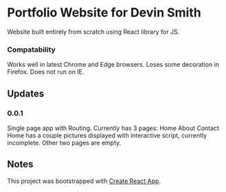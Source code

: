 # Portfolio Website for Devin Smith

Website built entirely from scratch using React library for JS.

### Compatability

Works well in latest Chrome and Edge browsers. Loses some decoration in Firefox. Does not run on IE.

## Updates

### 0.0.1

Single page app with Routing. Currently has 3 pages:
Home
About
Contact
Home has a couple pictures displayed with interactive script, currently incomplete.
Other two pages are empty.



## Notes

This project was bootstrapped with [Create React App](https://github.com/facebook/create-react-app).
